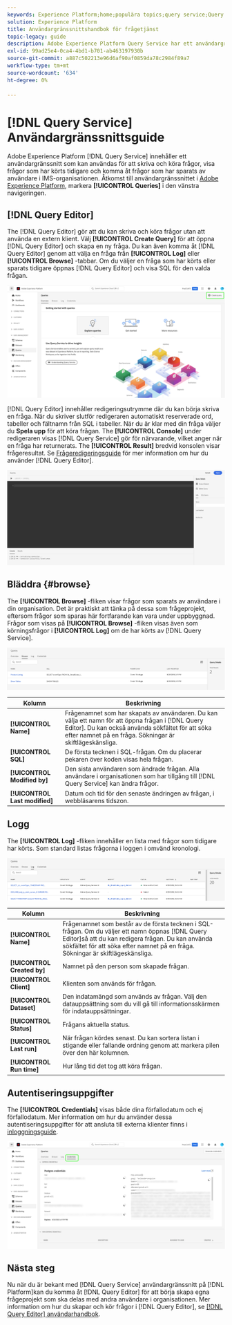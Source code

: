 ```yaml
---
keywords: Experience Platform;home;populära topics;query service;Query service;query editor;Query Editor;Query editor;Query editor;
solution: Experience Platform
title: Användargränssnittshandbok för frågetjänst
topic-legacy: guide
description: Adobe Experience Platform Query Service har ett användargränssnitt som kan användas för att skriva och köra frågor, visa frågor som har körts tidigare och få åtkomst till frågor som sparats av användare i din IMS-organisation.
exl-id: 99ad25e4-0ca4-4bd1-b701-ab463197930b
source-git-commit: a887c502213e96d6af90af0859da78c2984f89a7
workflow-type: tm+mt
source-wordcount: '634'
ht-degree: 0%

---
```


# [!DNL Query Service] Användargränssnittsguide

Adobe Experience Platform [!DNL Query Service] innehåller ett användargränssnitt som kan användas för att skriva och köra frågor, visa frågor som har körts tidigare och komma åt frågor som har sparats av användare i IMS-organisationen. Åtkomst till användargränssnittet i [Adobe Experience Platform](https://platform.adobe.com), markera **[!UICONTROL Queries]** i den vänstra navigeringen.

## [!DNL Query Editor]

The [!DNL Query Editor] gör att du kan skriva och köra frågor utan att använda en extern klient. Välj **[!UICONTROL Create Query]** för att öppna [!DNL Query Editor] och skapa en ny fråga. Du kan även komma åt [!DNL Query Editor] genom att välja en fråga från **[!UICONTROL Log]** eller **[!UICONTROL Browse]** -tabbar. Om du väljer en fråga som har körts eller sparats tidigare öppnas [!DNL Query Editor] och visa SQL för den valda frågan.

![Kontrollpanelen Frågor med Skapa fråga markerad.](../images/ui/overview/overview.png)

[!DNL Query Editor] innehåller redigeringsutrymme där du kan börja skriva en fråga. När du skriver slutför redigeraren automatiskt reserverade ord, tabeller och fältnamn från SQL i tabeller. När du är klar med din fråga väljer du **Spela upp** för att köra frågan. The **[!UICONTROL Console]** under redigeraren visas [!DNL Query Service] gör för närvarande, vilket anger när en fråga har returnerats. The **[!UICONTROL Result]** bredvid konsolen visar frågeresultat. Se [Frågeredigeringsguide](./user-guide.md) för mer information om hur du använder [!DNL Query Editor].

![En zoomad vy med [!DNL Query Editor].](../images/ui/overview/query-editor.png)

## Bläddra {#browse}

The **[!UICONTROL Browse]** -fliken visar frågor som sparats av användare i din organisation. Det är praktiskt att tänka på dessa som frågeprojekt, eftersom frågor som sparas här fortfarande kan vara under uppbyggnad. Frågor som visas på **[!UICONTROL Browse]** -fliken visas även som körningsfrågor i **[!UICONTROL Log]** om de har körts av [!DNL Query Service].

![En zoomad vy med fliken Bläddra på kontrollpanelen för frågor som visar flera sparade frågor.](../images/ui/overview/browse.png)

| Kolumn | Beskrivning |
| --- | --- |
| **[!UICONTROL Name]** | Frågenamnet som har skapats av användaren. Du kan välja ett namn för att öppna frågan i [!DNL Query Editor]. Du kan också använda sökfältet för att söka efter namnet på en fråga. Sökningar är skiftlägeskänsliga. |
| **[!UICONTROL SQL]** | De första tecknen i SQL-frågan. Om du placerar pekaren över koden visas hela frågan. |
| **[!UICONTROL Modified by]** | Den sista användaren som ändrade frågan. Alla användare i organisationen som har tillgång till [!DNL Query Service] kan ändra frågor. |
| **[!UICONTROL Last modified]** | Datum och tid för den senaste ändringen av frågan, i webbläsarens tidszon. |

## Logg

The **[!UICONTROL Log]** -fliken innehåller en lista med frågor som tidigare har körts. Som standard listas frågorna i loggen i omvänd kronologi.

![En zoomad vy av loggfliken i kontrollpanelen för frågor som visar en lista med frågor i omvänd kronologisk ordning.](../images/ui/overview/log.png)

| Kolumn | Beskrivning |
| --- | --- |
| **[!UICONTROL Name]** | Frågenamnet som består av de första tecknen i SQL-frågan. Om du väljer ett namn öppnas [!DNL Query Editor]så att du kan redigera frågan. Du kan använda sökfältet för att söka efter namnet på en fråga. Sökningar är skiftlägeskänsliga. |
| **[!UICONTROL Created by]** | Namnet på den person som skapade frågan. |
| **[!UICONTROL Client]** | Klienten som används för frågan. |
| **[!UICONTROL Dataset]** | Den indatamängd som används av frågan. Välj den datauppsättning som du vill gå till informationsskärmen för indatauppsättningar. |
| **[!UICONTROL Status]** | Frågans aktuella status. |
| **[!UICONTROL Last run]** | När frågan kördes senast. Du kan sortera listan i stigande eller fallande ordning genom att markera pilen över den här kolumnen. |
| **[!UICONTROL Run time]** | Hur lång tid det tog att köra frågan. |

## Autentiseringsuppgifter

The **[!UICONTROL Credentials]** visas både dina förfallodatum och ej förfallodatum. Mer information om hur du använder dessa autentiseringsuppgifter för att ansluta till externa klienter finns i [inloggningsguide](../clients/overview.md).

![Kontrollpanelen Frågor med fliken Autentiseringsuppgifter markerad.](../images/ui/overview/credentials.png)

## Nästa steg

Nu när du är bekant med [!DNL Query Service] användargränssnitt på [!DNL Platform]kan du komma åt [!DNL Query Editor] för att börja skapa egna frågeprojekt som ska delas med andra användare i organisationen. Mer information om hur du skapar och kör frågor i [!DNL Query Editor], se [[!DNL Query Editor] användarhandbok](./user-guide.md).